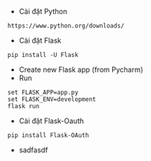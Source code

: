 * Cài đặt Python

```
https://www.python.org/downloads/
```

* Cài đặt Flask

```
pip install -U Flask
```

* Create new Flask app \(from Pycharm\)
* Run

```
set FLASK_APP=app.py
set FLASK_ENV=development
flask run
```

* Cài đặt Flask-Oauth

```
pip install Flask-OAuth
```

* sadfasdf



